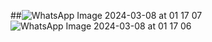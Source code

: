 ##![WhatsApp Image 2024-03-08 at 01 17 07](https://github.com/pedroldlima/app_React-Native/assets/97321902/7850cef9-2f8f-416c-9ba9-7b01bb87123b)
![WhatsApp Image 2024-03-08 at 01 17 06](https://github.com/pedroldlima/app_React-Native/assets/97321902/7273725c-6bba-4512-a486-5e5f79c72c08)
